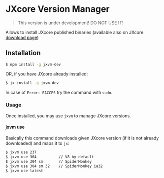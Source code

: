 # JXcore Version Manager

> This version is under development! DO NOT USE IT!

Allows to install JXcore published binaries (available also on JXcore [download page](http://jxcore.com/downloads/))

## Installation

```bash
$ npm install -g jxvm-dev
```

OR, if you have JXcore already installed:

```bash
$ jx install -g jxvm-dev
```

In case of `Error: EACCES` try the command with `sudo`.

### Usage

Once installed, you may use `jxvm` to manage JXcore versions.

#### jxvm use <version>

Basically this command downloads given JXcore version (if it is not already downloaded) and maps it to `jx`:

```bash
$ jxvm use 237
$ jxvm use 304          // V8 by default
$ jxvm use 304 sm       // SpiderMonkey
$ jxvm use 304 sm 32    // SpiderMonkey ia32
$ jxvm use latest
```


